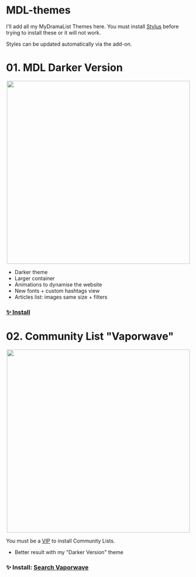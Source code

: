# MDL-themes
I'll add all my MyDramaList Themes here.
You must install [Stylus](https://github.com/openstyles/stylus) before trying to install these or it will not work.

Styles can be updated automatically via the add-on.


# 01. MDL Darker Version
<p align="center">
  <img src="https://dl.dropbox.com/s/l9gvd7z4jfdjozf/Presentation.jpg" width="500"/>
</p>

- Darker theme
- Larger container
- Animations to dynamise the website
- New fonts + custom hashtags view
- Articles list: images same size + filters

### [✨ Install](https://dl.dropbox.com/s/4pztwg6b03jjswg/MDLDarkMode.user.css)



# 02. Community List "Vaporwave"
<p align="center">
  <img src="https://dl.dropbox.com/s/xhnw8hlg5jrylcz/screenshot.png" width="500"/>
</p>

You must be a [VIP](https://mydramalist.com/account/styles/community) to install Community Lists.
- Better result with my "Darker Version" theme

### ✨ Install: [Search Vaporwave](https://mydramalist.com/account/styles/community)
